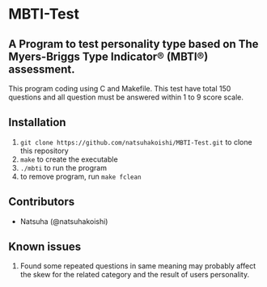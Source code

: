 # MBTI-Test

## A Program to test personality type based on The Myers-Briggs Type Indicator® (MBTI®) assessment.

This program coding using C and Makefile.
This test have total 150 questions and all question must be answered within 1 to 9 score scale.

## Installation

1. ```git clone https://github.com/natsuhakoishi/MBTI-Test.git``` to clone this repository
2. ```make``` to create the executable
3. ```./mbti``` to run the program
4. to remove program, run ```make fclean```

## Contributors

- Natsuha (@natsuhakoishi)

## Known issues

1.	Found some repeated questions in same meaning may probably affect the skew for the related category and the result of users personality.
